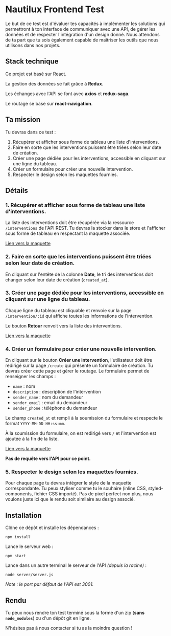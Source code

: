 # Nautilux Frontend Test

Le but de ce test est d'évaluer tes capacités à implémenter les solutions qui permettront à ton interface de communiquer avec une API, de gérer les données et de respecter l'intégration d'un design donné. Nous attendons de ta part que tu sois également capable de maîtriser les outils que nous utilisons dans nos projets.

## Stack technique

Ce projet est basé sur React.

La gestion des données se fait grâce à **Redux**.

Les échanges avec l'API se font avec **axios** et **redux-saga**.

Le routage se base sur **react-navigation**.

## Ta mission

Tu devras dans ce test :

1. Récupérer et afficher sous forme de tableau une liste d'interventions.
2. Faire en sorte que les interventions puissent être triées selon leur date de création.
3. Créer une page dédiée pour les interventions, accessible en cliquant sur une ligne du tableau.
4. Créer un formulaire pour créer une nouvelle intervention.
5. Respecter le design selon les maquettes fournies.

## Détails

### 1. Récupérer et afficher sous forme de tableau une liste d'interventions.

La liste des interventions doit être récupérée via la ressource `/interventions` de l'API REST.
Tu devras la stocker dans le store et l'afficher sous forme de tableau en respectant la maquette associée.

[Lien vers la maquette](https://scene.zeplin.io/project/5f4e2323e148ba0c5d36deda/screen/5f4e2338c620cb0cd7427169)

### 2. Faire en sorte que les interventions puissent être triées selon leur date de création.

En cliquant sur l'entête de la colonne **Date**, le tri des interventions doit changer selon leur date de création (`created_at`).

### 3. Créer une page dédiée pour les interventions, accessible en cliquant sur une ligne du tableau.

Chaque ligne du tableau est cliquable et renvoie sur la page `/intervention/:id` qui affiche toutes les informations de l'intervention.

Le bouton **Retour** renvoit vers la liste des interventions.

[Lien vers la maquette](https://scene.zeplin.io/project/5f4e2323e148ba0c5d36deda/screen/5f4e548572321db4628af05f)

### 4. Créer un formulaire pour créer une nouvelle intervention.

En cliquant sur le bouton **Créer une intervention**, l'utilisateur doit être redirigé sur la page `/create` qui présente un formulaire de création.
Tu devras créer cette page et gérer le routage.
Le formulaire permet de renseigner les champs :

- `name` : nom
- `description` : description de l'intervention
- `sender_name` : nom du demandeur
- `sender_email` : email du demandeur
- `sender_phone` : téléphone du demandeur

Le champ `created_at` et rempli à la soumission du formulaire et respecte le format `YYYY-MM-DD HH:ss:mm`.

À la soumission du formulaire, on est redirigé vers `/` et l'intervention est ajoutée à la fin de la liste.

[Lien vers la maquette](https://scene.zeplin.io/project/5f4e2323e148ba0c5d36deda/screen/5f4e233747c8ddb83c816a00)

**Pas de requête vers l'API pour ce point.**

### 5. Respecter le design selon les maquettes fournies.

Pour chaque page tu devras intégrer le style de la maquette correspondante. Tu peux styliser comme tu le souhaire (inline CSS, styled-components, fichier CSS importé). Pas de pixel perfect non plus, nous voulons juste ici que le rendu soit similaire au design associé.

## Installation

Clône ce dépôt et installe les dépendances :

```
npm install
```

Lance le serveur web :

```
npm start
```

Lance dans un autre terminal le serveur de l'API _(depuis la racine)_ :

```
node server/server.js
```

_Note : le port par défaut de l'API est 3001._

## Rendu

Tu peux nous rendre ton test terminé sous la forme d'un zip (**sans `node_modules`**) ou d'un dépôt git en ligne.

N'hésites pas à nous contacter si tu as la moindre question !

